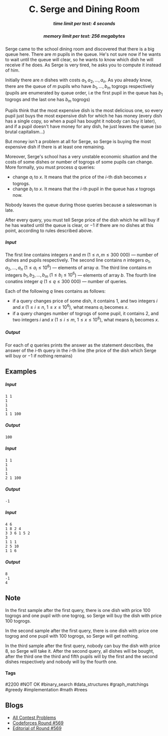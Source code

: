 <h1 style='text-align: center;'> C. Serge and Dining Room</h1>

<h5 style='text-align: center;'>time limit per test: 4 seconds</h5>
<h5 style='text-align: center;'>memory limit per test: 256 megabytes</h5>

Serge came to the school dining room and discovered that there is a big queue here. There are $m$ pupils in the queue. He's not sure now if he wants to wait until the queue will clear, so he wants to know which dish he will receive if he does. As Serge is very tired, he asks you to compute it instead of him.

Initially there are $n$ dishes with costs $a_1, a_2, \ldots, a_n$. As you already know, there are the queue of $m$ pupils who have $b_1, \ldots, b_m$ togrogs respectively (pupils are enumerated by queue order, i.e the first pupil in the queue has $b_1$ togrogs and the last one has $b_m$ togrogs)

Pupils think that the most expensive dish is the most delicious one, so every pupil just buys the most expensive dish for which he has money (every dish has a single copy, so when a pupil has bought it nobody can buy it later), and if a pupil doesn't have money for any dish, he just leaves the queue (so brutal capitalism...)

But money isn't a problem at all for Serge, so Serge is buying the most expensive dish if there is at least one remaining.

Moreover, Serge's school has a very unstable economic situation and the costs of some dishes or number of togrogs of some pupils can change. More formally, you must process $q$ queries:

* change $a_i$ to $x$. It means that the price of the $i$-th dish becomes $x$ togrogs.
* change $b_i$ to $x$. It means that the $i$-th pupil in the queue has $x$ togrogs now.

Nobody leaves the queue during those queries because a saleswoman is late.

After every query, you must tell Serge price of the dish which he will buy if he has waited until the queue is clear, or $-1$ if there are no dishes at this point, according to rules described above.

##### Input

The first line contains integers $n$ and $m$ ($1 \leq n, m \leq 300\ 000$) — number of dishes and pupils respectively. The second line contains $n$ integers $a_1, a_2, \ldots, a_n$ ($1 \leq a_i \leq 10^{6}$) — elements of array $a$. The third line contains $m$ integers $b_1, b_2, \ldots, b_{m}$ ($1 \leq b_i \leq 10^{6}$) — elements of array $b$. The fourth line conatins integer $q$ ($1 \leq q \leq 300\ 000$) — number of queries.

Each of the following $q$ lines contains as follows: 

* if a query changes price of some dish, it contains $1$, and two integers $i$ and $x$ ($1 \leq i \leq n$, $1 \leq x \leq 10^{6}$), what means $a_i$ becomes $x$.
* if a query changes number of togrogs of some pupil, it contains $2$, and two integers $i$ and $x$ ($1 \leq i \leq m$, $1 \leq x \leq 10^{6}$), what means $b_i$ becomes $x$.
##### Output

For each of $q$ queries prints the answer as the statement describes, the answer of the $i$-th query in the $i$-th line (the price of the dish which Serge will buy or $-1$ if nothing remains)

## Examples

##### Input


```text
1 1
1
1
1
1 1 100
```
##### Output


```text
100
```
##### Input


```text
1 1
1
1
1
2 1 100
```
##### Output


```text
-1
```
##### Input


```text
4 6
1 8 2 4
3 3 6 1 5 2
3
1 1 1
2 5 10
1 1 6
```
##### Output


```text
8
-1
4
```
## Note

In the first sample after the first query, there is one dish with price $100$ togrogs and one pupil with one togrog, so Serge will buy the dish with price $100$ togrogs.

In the second sample after the first query, there is one dish with price one togrog and one pupil with $100$ togrogs, so Serge will get nothing.

In the third sample after the first query, nobody can buy the dish with price $8$, so Serge will take it. After the second query, all dishes will be bought, after the third one the third and fifth pupils will by the first and the second dishes respectively and nobody will by the fourth one.



#### Tags 

#2200 #NOT OK #binary_search #data_structures #graph_matchings #greedy #implementation #math #trees 

## Blogs
- [All Contest Problems](../Codeforces_Round_569_(Div._1).md)
- [Codeforces Round #569](../blogs/Codeforces_Round_569.md)
- [Editorial of Round #569](../blogs/Editorial_of_Round_569.md)
